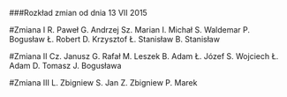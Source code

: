 ###Rozkład zmian od dnia 13 VII 2015


#Zmiana I
R. Paweł
G. Andrzej
Sz. Marian
I. Michał
S. Waldemar
P. Bogusław
Ł. Robert
D. Krzysztof
Ł. Stanisław
B. Stanisław		


#Zmiana II
Cz. Janusz 
G. Rafał
M. Leszek
B. Adam
Ł. Józef
S. Wojciech
Ł. Adam
D. Tomasz
J. Bogusława

#Zmiana III
L. Zbigniew
S. Jan
Z. Zbigniew 
P. Marek



